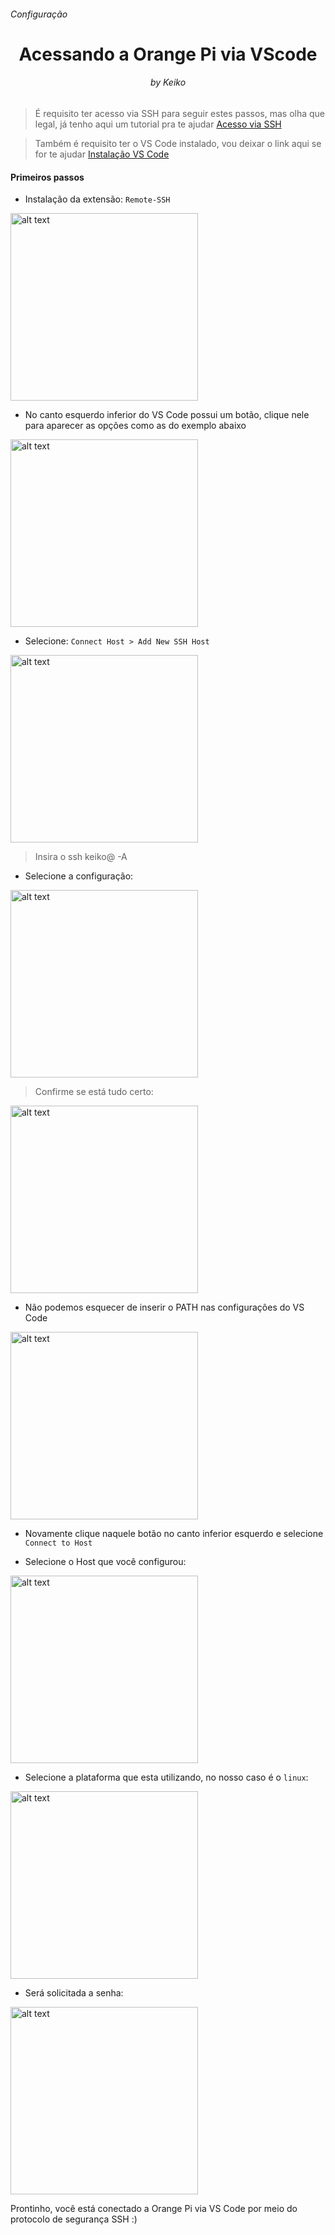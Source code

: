 <h6>Configuração</h6>
<h1 align="center">Acessando a Orange Pi via VScode</h1>
<h6 align="center">by Keiko</h6>

> É requisito ter acesso via SSH para seguir estes passos, mas olha que legal, já tenho aqui um tutorial pra te ajudar [Acesso via SSH](https://github.com/keikomori/orange-pi-pc-plus-com-ubuntu/edit/master/Acesso-via-SSH.md)

> Também é requisito ter o VS Code instalado, vou deixar o link aqui se for te ajudar [Instalação VS Code](https://code.visualstudio.com)

<h4>Primeiros passos</h4>

- Instalação da extensão: `Remote-SSH`

<img src="https://github.com/keikomori/orange-pi-pc-plus-com-ubuntu/blob/master/img/extension-remote-ssh.jpg" alt="alt text" width="300"/>

- No canto esquerdo inferior do VS Code possui um botão, clique nele para aparecer as opções como as do exemplo abaixo

<img src="https://github.com/keikomori/orange-pi-pc-plus-com-ubuntu/blob/master/img/extension-remote-ssh-config.jpg" alt="alt text" width="300"/>

- Selecione: `Connect Host > Add New SSH Host`

<img src="https://github.com/keikomori/orange-pi-pc-plus-com-ubuntu/blob/master/img/extension-remote-ssh-inserir-ssh.jpg" alt="alt text" width="300"/>

> Insira o ssh keiko@<IP> -A

- Selecione a configuração:

<img src="https://github.com/keikomori/orange-pi-pc-plus-com-ubuntu/blob/master/img/extension-remote-ssh-inserir-ssh-config.jpg" alt="alt text" width="300"/>

> Confirme se está tudo certo:

<img src="https://github.com/keikomori/orange-pi-pc-plus-com-ubuntu/blob/master/img/extension-remote-ssh-inserir-ssh-config2.jpg" alt="alt text" width="300"/>

- Não podemos esquecer de inserir o PATH nas configurações do VS Code

<img src="https://github.com/keikomori/orange-pi-pc-plus-com-ubuntu/blob/master/img/extension-remote-ssh-add-path.jpg" alt="alt text" width="300"/>

- Novamente clique naquele botão no canto inferior esquerdo e selecione `Connect to Host`

- Selecione o Host que você configurou:

<img src="https://github.com/keikomori/orange-pi-pc-plus-com-ubuntu/blob/master/img/extension-remote-ssh-inserir-ssh-config3.jpg" alt="alt text" width="300"/>

- Selecione a plataforma que esta utilizando, no nosso caso é o `linux`:

<img src="https://github.com/keikomori/orange-pi-pc-plus-com-ubuntu/blob/master/img/extension-remote-ssh-seleciona-plataforma.jpg" alt="alt text" width="300"/>

- Será solicitada a senha:

<img src="https://github.com/keikomori/orange-pi-pc-plus-com-ubuntu/blob/master/img/extension-remote-ssh-insere-senha.jpg" alt="alt text" width="300"/>

Prontinho, você está conectado a Orange Pi via VS Code por meio do protocolo de segurança SSH :)






